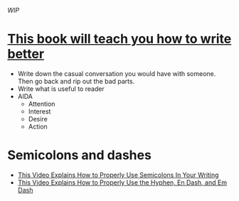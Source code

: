 _WIP_

# [This book will teach you how to write better](https://www.amazon.com/gp/product/0989895300/ref=oh_aui_search_detailpage?ie=UTF8&psc=1)
- Write down the casual conversation you would have with someone. Then go back and rip out the bad parts.
- Write what is useful to reader
- AIDA
  - Attention
  - Interest
  - Desire
  - Action

# Semicolons and dashes
- [This Video Explains How to Properly Use Semicolons In Your Writing](http://lifehacker.com/this-video-explains-how-to-properly-use-semicolons-in-y-1716090559)
- [This Video Explains How to Properly Use the Hyphen, En Dash, and Em Dash](http://lifehacker.com/this-video-explains-how-to-properly-use-the-hyphen-en-1723462806)